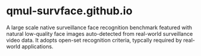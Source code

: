 # qmul-survface.github.io

A large scale native surveillance face recognition benchmark featured with 
natural low-quality face images auto-detected from real-world surveillance video data. 
It adopts open-set recognition criteria, typcally required by real-world applications.
